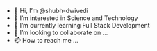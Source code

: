 - 👋 Hi, I’m @shubh-dwivedi
- 👀 I’m interested in Science and Technology
- 🌱 I’m currently learning Full Stack Development
- 💞️ I’m looking to collaborate on ...
- 📫 How to reach me ...

<!---
shubh-dwivedi/shubh-dwivedi is a ✨ special ✨ repository because its `README.md` (this file) appears on your GitHub profile.
You can click the Preview link to take a look at your changes.
--->
